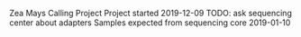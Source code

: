 Zea Mays Calling Project
Project started 2019-12-09
TODO: ask sequencing center about adapters
Samples expected from sequencing core 2019-01-10
